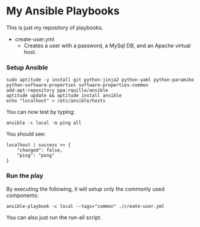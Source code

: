 My Ansible Playbooks
=================

This is just my repository of playbooks.

* create-user.yml
  * Creates a user with a password, a MySql DB, and an Apache virtual host.

### Setup Ansible

    sudo aptitude -y install git python-jinja2 python-yaml python-paramiko python-software-properties software-properties-common
    add-apt-repository ppa:rquillo/ansible
    aptitude update && aptitude install ansible
    echo "localhost" > /etc/ansible/hosts

You can now test by typing:

    ansible -c local -m ping all

You should see:

    localhost | success >> {
        "changed": false, 
        "ping": "pong"
    }
   
### Run the play

By executing the following, it will setup only the commonly used components:

    ansible-playbook -c local --tags="common" ./create-user.yml
    
You can also just run the run-all script.
